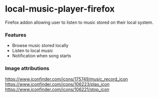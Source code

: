 local-music-player-firefox
==========================

Firefox addon allowing user to listen to music stored on their local system.

### Features

* Browse music stored locally
* Listen to local music
* Notification when song starts

### Image attributions

https://www.iconfinder.com/icons/175749/music_record_icon
https://www.iconfinder.com/icons/106223/play_icon
https://www.iconfinder.com/icons/106221/stop_icon
